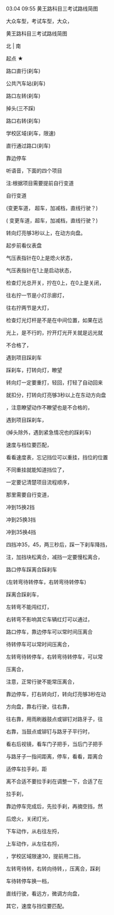 03.04 09:55
黄王路科目三考试路线简图


大众车型，考试车型，大众，


黄王路科目三考试路线简图

 北
  |
 南

起点  ★

路口直行(刹车)
                        
公共汽车站(刹车)

路口左转(刹车)

掉头(三不踩)

路口右转(刹车)
                      
学校区域(刹车，限速)

直行通过路口(刹车)

靠边停车

听语音，下面的四个项目


注:根据项目需要提前自行变道

自行变道


(变更车道， 超车，加减档，直线行驶？)

( 变更车道，超车，加减档，直线行驶？)



转向灯亮够3秒以上，在动方向盘。


起步前看仪表盘


气压表指针在0上是熄火状态，


气压表指针在1上是启动状态，


检查灯光总开关，拧在0上，在0上是关闭，


往右拧一节是小灯示廊灯，


往右拧两节是大灯，


检查灯光灯杆是不是在中间位置，如果在远

光上，是不行的，拧开灯光开关就是远光就

不合格了，

遇到项目踩刹车

踩刹车，打转向灯，瞭望

转向灯一定要重打，轻回，打轻了自动回来

就扣分，打转向灯亮够3秒以上在东动方向盘

，注意瞭望动作不瞭望也是不合格的，


遇到项目踩刹车，

(掉头除外，遇到紧急情况也的踩刹车)


速度与档位要匹配，


看看速度表，忘记挡位可以重挂，挡位的位置

不同重挂就能知道挡位了，


一定要记清楚项目流程顺序，


那里需要自行变道，



冲到15换2挡

冲到25换3挡

冲到35换4挡


四挡冲35，45，两三秒后，踩一下刹车降挡，


注，加挡块松离合，减挡一定要慢松离合，


路口停车踩离合踩刹车

(左转弯待转停车，右转弯待转停车)

踩离合踩刹车，


左转弯不能闯红灯，


右转弯不影响其它车辆红灯可以通过，


路口停车，靠边停车可以常时间压离合

待转停车可以常时间压离合，

左转弯待转停车，右转弯待转停车，可以常

压离合，


注意，正常行驶不能常压离合，


靠边停车，打右转向灯，转向灯亮够3秒在动

方向盘，靠右行驶，往右靠，

往右靠，用雨刷器鼓点或铆钉对路牙子，往

右靠，当鼓点或铆钉与路牙子平行时，

看右后视镜，看车门子把手，当后门子把手

与路牙子一指间距离，停车，看看，距离合

适停车拉手刹，距

离不合适不要拉手刹在调整一下，合适了在

拉手刹，


靠边停车完成后，先拉手刹，再摘空挡，然

后熄火，关闭灯光，


下车动作，从右往左捋，


上车动作，从左往右捋，



，学校区域限速30，提前用二挡，


左转弯待转，右转向待转，，压离合，踩刹

车待转停车换一档，


直线行驶，看远方，微调方向盘，


其它，速度与挡位要匹配。






